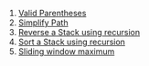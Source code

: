 1. [Valid Parentheses](https://leetcode.com/problems/valid-parentheses/)
2. [Simplify Path](https://leetcode.com/problems/simplify-path/)
3. [Reverse a Stack using recursion]()
4. [Sort a Stack using recursion]()
5. [Sliding window maximum](https://leetcode.com/problems/sliding-window-maximum/)


